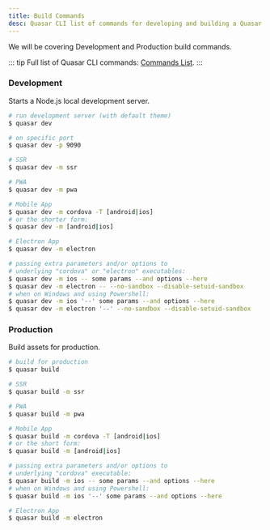 ```yaml
---
title: Build Commands
desc: Quasar CLI list of commands for developing and building a Quasar app.
---
```

We will be covering Development and Production build commands.

::: tip
Full list of Quasar CLI commands: [Commands List](/quasar-cli-webpack/commands-list).
:::

### Development
Starts a Node.js local development server.

``` bash
# run development server (with default theme)
$ quasar dev

# on specific port
$ quasar dev -p 9090

# SSR
$ quasar dev -m ssr

# PWA
$ quasar dev -m pwa

# Mobile App
$ quasar dev -m cordova -T [android|ios]
# or the shorter form:
$ quasar dev -m [android|ios]

# Electron App
$ quasar dev -m electron

# passing extra parameters and/or options to
# underlying "cordova" or "electron" executables:
$ quasar dev -m ios -- some params --and options --here
$ quasar dev -m electron -- --no-sandbox --disable-setuid-sandbox
# when on Windows and using Powershell:
$ quasar dev -m ios '--' some params --and options --here
$ quasar dev -m electron '--' --no-sandbox --disable-setuid-sandbox
```

### Production
Build assets for production.

``` bash
# build for production
$ quasar build

# SSR
$ quasar build -m ssr

# PWA
$ quasar build -m pwa

# Mobile App
$ quasar build -m cordova -T [android|ios]
# or the short form:
$ quasar build -m [android|ios]

# passing extra parameters and/or options to
# underlying "cordova" executable:
$ quasar build -m ios -- some params --and options --here
# when on Windows and using Powershell:
$ quasar build -m ios '--' some params --and options --here

# Electron App
$ quasar build -m electron
```
